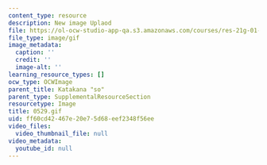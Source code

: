 ```yaml
---
content_type: resource
description: New image Uplaod
file: https://ol-ocw-studio-app-qa.s3.amazonaws.com/courses/res-21g-01-kana-spring-2010/ff60cd42467e20e75d68eef2348f56ee_0529.gif
file_type: image/gif
image_metadata:
  caption: ''
  credit: ''
  image-alt: ''
learning_resource_types: []
ocw_type: OCWImage
parent_title: Katakana "so"
parent_type: SupplementalResourceSection
resourcetype: Image
title: 0529.gif
uid: ff60cd42-467e-20e7-5d68-eef2348f56ee
video_files:
  video_thumbnail_file: null
video_metadata:
  youtube_id: null
---
```

